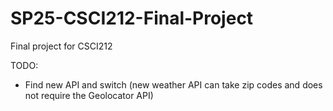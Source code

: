 # SP25-CSCI212-Final-Project
Final project for CSCI212

TODO:
- Find new API and switch (new weather API can take zip codes and does not require the Geolocator API)